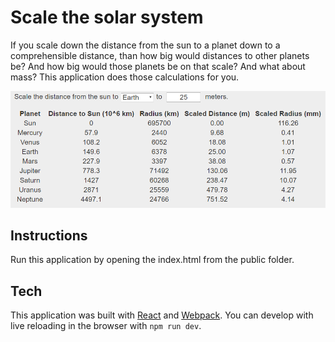 # Scale the solar system

If you scale down the distance from the sun to a planet down to a comprehensible distance, than how big would distances to other planets be? And how big would those planets be on that scale? And what about mass? This application does those calculations for you.

![demo](https://github.com/peerhenry/scale-the-solar-system/blob/master/Capture.PNG)

## Instructions

Run this application by opening the index.html from the public folder.

## Tech

This application was built with [React](https://reactjs.org/) and [Webpack](https://webpack.js.org/). You can develop with live reloading in the browser with `npm run dev`.